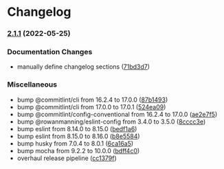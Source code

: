 # Changelog

### [2.1.1](https://github.com/rowanmanning/list-all-files/compare/v2.1.0...v2.1.1) (2022-05-25)


### Documentation Changes

* manually define changelog sections ([71bd3d7](https://github.com/rowanmanning/list-all-files/commit/71bd3d74f118b5b75390943478e8b21222a30f3f))


### Miscellaneous

* bump @commitlint/cli from 16.2.4 to 17.0.0 ([87b1493](https://github.com/rowanmanning/list-all-files/commit/87b149381cc783b5b9929d34fa38d28ec6e871b0))
* bump @commitlint/cli from 17.0.0 to 17.0.1 ([524ea09](https://github.com/rowanmanning/list-all-files/commit/524ea094a3c084eb8b079ffd0e79ad2dcfb64781))
* bump @commitlint/config-conventional from 16.2.4 to 17.0.0 ([ae2e7f5](https://github.com/rowanmanning/list-all-files/commit/ae2e7f5777d0f092c0cea3db37c7ff34cae99c41))
* bump @rowanmanning/eslint-config from 3.4.0 to 3.5.0 ([8cccc3e](https://github.com/rowanmanning/list-all-files/commit/8cccc3ecd1723b9c77aaa0002783190c45bac30d))
* bump eslint from 8.14.0 to 8.15.0 ([bedf1a6](https://github.com/rowanmanning/list-all-files/commit/bedf1a600f2121808f5d771ab7c043fbb889bdfb))
* bump eslint from 8.15.0 to 8.16.0 ([b8e5584](https://github.com/rowanmanning/list-all-files/commit/b8e5584f5aa8116d8ec70d754071decbc5d8d351))
* bump husky from 7.0.4 to 8.0.1 ([6ca16a5](https://github.com/rowanmanning/list-all-files/commit/6ca16a51dc47777dae22eb6fd4b064fcfb53d014))
* bump mocha from 9.2.2 to 10.0.0 ([bdff4c0](https://github.com/rowanmanning/list-all-files/commit/bdff4c04f9c163229c22f9e6f37dbd49040e27bb))
* overhaul release pipeline ([cc1379f](https://github.com/rowanmanning/list-all-files/commit/cc1379f87e1143cb04e12e17a560b70adb2fe6ad))
